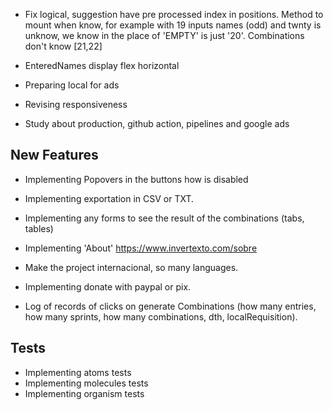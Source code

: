 - Fix logical, suggestion have pre processed index in positions. Method to mount when know, for example with 19 inputs names (odd) and twnty is unknow, we know in the place of 'EMPTY' is just '20'.
  Combinations don't know [21,22]

- EnteredNames display flex horizontal

- Preparing local for ads
- Revising responsiveness
- Study about production, github action, pipelines and google ads

## New Features

- Implementing Popovers in the buttons how is disabled
- Implementing exportation in CSV or TXT.
- Implementing any forms to see the result of the combinations (tabs, tables)
- Implementing 'About' https://www.invertexto.com/sobre
- Make the project internacional, so many languages.

- Implementing donate with paypal or pix.
- Log of records of clicks on generate Combinations (how many entries, how many sprints, how many combinations, dth, localRequisition).

## Tests

- Implementing atoms tests
- Implementing molecules tests
- Implementing organism tests
